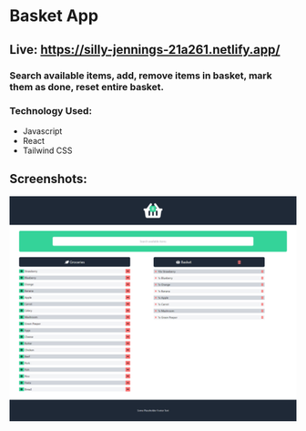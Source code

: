 # Basket App

## Live: https://silly-jennings-21a261.netlify.app/

### Search available items, add, remove items in basket, mark them as done, reset entire basket.

### Technology Used:

- Javascript
- React
- Tailwind CSS

## Screenshots:

![Basket](/images/basket.png)
